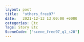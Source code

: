 ```yaml
---
layout: post
title:  "others_free97"
date:   2021-12-13 13:00:00 +0000
categories: Etc
Tags: Story Etc
SceneCode: ["scene_free97_q1_s20"]
---
```

